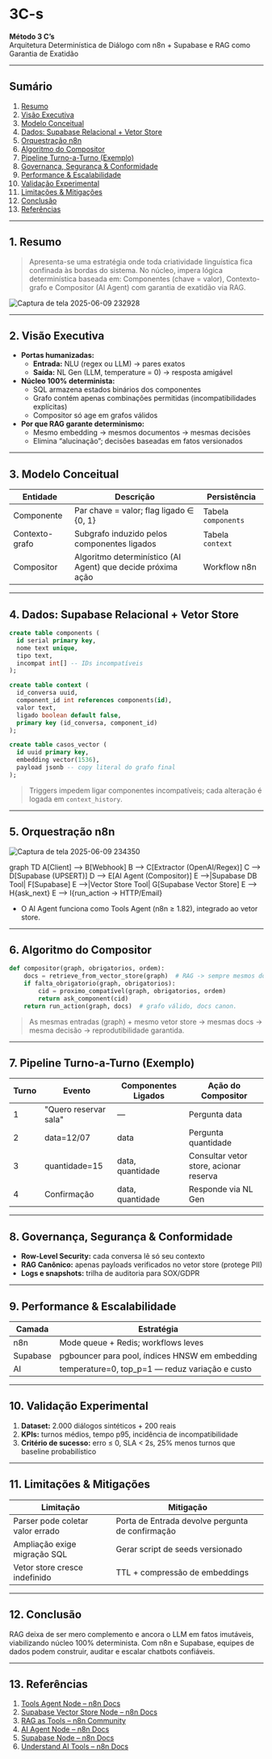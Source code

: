 
# 3C-s

**Método 3 C’s**  
Arquitetura Determinística de Diálogo com n8n + Supabase e RAG como Garantia de Exatidão

---

## Sumário

1. [Resumo](#resumo)
2. [Visão Executiva](#visão-executiva)
3. [Modelo Conceitual](#modelo-conceitual)
4. [Dados: Supabase Relacional + Vetor Store](#dados-supabase-relacional--vetor-store)
5. [Orquestração n8n](#orquestração-n8n)
6. [Algoritmo do Compositor](#algoritmo-do-compositor)
7. [Pipeline Turno-a-Turno (Exemplo)](#pipeline-turno-a-turno-exemplo)
8. [Governança, Segurança & Conformidade](#governança-segurança--conformidade)
9. [Performance & Escalabilidade](#performance--escalabilidade)
10. [Validação Experimental](#validação-experimental)
11. [Limitações & Mitigações](#limitações--mitigações)
12. [Conclusão](#conclusão)
13. [Referências](#referências)

---

## 1. Resumo

> Apresenta-se uma estratégia onde toda criatividade linguística fica confinada às bordas do sistema. No núcleo, impera lógica determinística baseada em: Componentes (chave = valor), Contexto-grafo e Compositor (AI Agent) com garantia de exatidão via RAG.
>

![Captura de tela 2025-06-09 232928](https://github.com/user-attachments/assets/ab21df32-7c16-4e46-a52a-989c2e446633)

---

## 2. Visão Executiva

- **Portas humanizadas:**
    - **Entrada:** NLU (regex ou LLM) → pares exatos
    - **Saída:** NL Gen (LLM, temperature = 0) → resposta amigável
- **Núcleo 100% determinista:**
    - SQL armazena estados binários dos componentes
    - Grafo contém apenas combinações permitidas (incompatibilidades explícitas)
    - Compositor só age em grafos válidos
- **Por que RAG garante determinismo:**
    - Mesmo embedding → mesmos documentos → mesmas decisões
    - Elimina “alucinação”; decisões baseadas em fatos versionados

---

## 3. Modelo Conceitual

| Entidade         | Descrição                                                                 | Persistência             |
|------------------|---------------------------------------------------------------------------|-------------------------|
| Componente       | Par chave = valor; flag ligado ∈ {0, 1}                                   | Tabela `components`     |
| Contexto-grafo   | Subgrafo induzido pelos componentes ligados                               | Tabela `context`        |
| Compositor       | Algoritmo determinístico (AI Agent) que decide próxima ação               | Workflow n8n            |

---

## 4. Dados: Supabase Relacional + Vetor Store

```sql
create table components (
  id serial primary key,
  nome text unique,
  tipo text,
  incompat int[] -- IDs incompatíveis
);

create table context (
  id_conversa uuid,
  component_id int references components(id),
  valor text,
  ligado boolean default false,
  primary key (id_conversa, component_id)
);

create table casos_vector (
  id uuid primary key,
  embedding vector(1536),
  payload jsonb -- copy literal do grafo final
);
```
> Triggers impedem ligar componentes incompatíveis; cada alteração é logada em `context_history`.

---

## 5. Orquestração n8n

![Captura de tela 2025-06-09 234350](https://github.com/user-attachments/assets/eaaa2ccc-848c-4c44-8521-6217c3001a23)

graph TD
A[Client] --> B[Webhook]
B --> C[Extractor (OpenAI/Regex)]
C --> D[Supabase (UPSERT)]
D --> E[AI Agent (Compositor)]
E -->|Supabase DB Tool| F[Supabase]
E -->|Vector Store Tool| G[Supabase Vector Store]
E --> H{ask_next}
E --> I{run_action → HTTP/Email}


- O AI Agent funciona como Tools Agent (n8n ≥ 1.82), integrado ao vetor store.

---

## 6. Algoritmo do Compositor

```python
def compositor(graph, obrigatorios, ordem):
    docs = retrieve_from_vector_store(graph)  # RAG -> sempre mesmos docs
    if falta_obrigatorio(graph, obrigatorios):
        cid = proximo_compatível(graph, obrigatorios, ordem)
        return ask_component(cid)
    return run_action(graph, docs)  # grafo válido, docs canon.
```
> As mesmas entradas (graph) + mesmo vetor store → mesmas docs → mesma decisão → reprodutibilidade garantida.

---

## 7. Pipeline Turno-a-Turno (Exemplo)

| Turno | Evento                   | Componentes Ligados | Ação do Compositor                    |
|-------|--------------------------|---------------------|----------------------------------------|
| 1     | "Quero reservar sala"    | —                   | Pergunta data                          |
| 2     | data=12/07               | data                | Pergunta quantidade                    |
| 3     | quantidade=15            | data, quantidade    | Consultar vetor store, acionar reserva |
| 4     | Confirmação              | data, quantidade    | Responde via NL Gen                    |

---

## 8. Governança, Segurança & Conformidade

- **Row-Level Security:** cada conversa lê só seu contexto
- **RAG Canônico:** apenas payloads verificados no vetor store (protege PII)
- **Logs e snapshots:** trilha de auditoria para SOX/GDPR

---

## 9. Performance & Escalabilidade

| Camada   | Estratégia                                       |
|----------|--------------------------------------------------|
| n8n      | Mode queue + Redis; workflows leves              |
| Supabase | pgbouncer para pool, índices HNSW em embedding   |
| AI       | temperature=0, top_p=1 — reduz variação e custo  |

---

## 10. Validação Experimental

1. **Dataset:** 2.000 diálogos sintéticos + 200 reais
2. **KPIs:** turnos médios, tempo p95, incidência de incompatibilidade
3. **Critério de sucesso:** erro ≤ 0, SLA < 2s, 25% menos turnos que baseline probabilístico

---

## 11. Limitações & Mitigações

| Limitação                        | Mitigação                                      |
|----------------------------------|------------------------------------------------|
| Parser pode coletar valor errado | Porta de Entrada devolve pergunta de confirmação|
| Ampliação exige migração SQL     | Gerar script de seeds versionado               |
| Vetor store cresce indefinido    | TTL + compressão de embeddings                 |

---

## 12. Conclusão

RAG deixa de ser mero complemento e ancora o LLM em fatos imutáveis, viabilizando núcleo 100% determinista. Com n8n e Supabase, equipes de dados podem construir, auditar e escalar chatbots confiáveis.

---

## 13. Referências

1. [Tools Agent Node – n8n Docs](https://docs.n8n.io)
2. [Supabase Vector Store Node – n8n Docs](https://docs.n8n.io)
3. [RAG as Tools – n8n Community](https://community.n8n.io)
4. [AI Agent Node – n8n Docs](https://docs.n8n.io)
5. [Supabase Node – n8n Docs](https://docs.n8n.io)
6. [Understand AI Tools – n8n Docs](https://docs.n8n.io)


